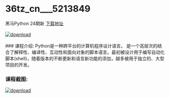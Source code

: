 # 36tz_cn___5213849
黑马Python 24期新
[下载地址](http://www.36tz.cn/article/5213849 "下载地址")
<br/></br>[![download](http://36tz.cn/muke_img/2020_06_1-65-300x161.png "下载地址")](http://www.36tz.cn/article/5213849 "下载地址")
<br/></br>### 课程介绍:
Python是一种跨平台的计算机程序设计语言。 是一个高层次的结合了解释性、编译性、互动性和面向对象的脚本语言。最初被设计用于编写自动化脚本(shell)，随着版本的不断更新和语言新功能的添加，越多被用于独立的、大型项目的开发。

### 课程截图:
[![download](http://36tz.cn/muke_img/2020_06_2-72.png "下载地址")](http://www.36tz.cn/article/5213849 "下载地址")

